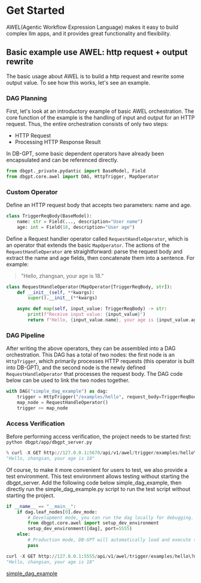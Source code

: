 # Get Started

AWEL(Agentic Workflow Expression Language) makes it easy to build complex llm apps, and it provides great functionality and flexibility. 

## Basic example use AWEL: http request + output rewrite

The basic usage about AWEL is to build a http request and rewrite some output value. To see how this works, let's see an example.

### DAG Planning
First, let's look at an introductory example of basic AWEL orchestration. The core function of the example is the handling of input and output for an HTTP request. Thus, the entire orchestration consists of only two steps:
- HTTP Request
- Processing HTTP Response Result

In DB-GPT, some basic dependent operators have already been encapsulated and can be referenced directly.

```py
from dbgpt._private.pydantic import BaseModel, Field
from dbgpt.core.awel import DAG, HttpTrigger, MapOperator
```

### Custom Operator

Define an HTTP request body that accepts two parameters: name and age.

```py
class TriggerReqBody(BaseModel):
    name: str = Field(..., description="User name")
    age: int = Field(18, description="User age")
```

Define a Request handler operator called `RequestHandleOperator`, which is an operator that extends the basic `MapOperator`. The actions of the `RequestHandleOperator` are straightforward: parse the request body and extract the name and age fields, then concatenate them into a sentence. For example:

> "Hello, zhangsan, your age is 18."

```py
class RequestHandleOperator(MapOperator[TriggerReqBody, str]):
    def __init__(self, **kwargs):
        super().__init__(**kwargs)

    async def map(self, input_value: TriggerReqBody) -> str:
        print(f"Receive input value: {input_value}")
        return f"Hello, {input_value.name}, your age is {input_value.age}"
```

### DAG Pipeline

After writing the above operators, they can be assembled into a DAG orchestration. This DAG has a total of two nodes: the first node is an `HttpTrigger`, which primarily processes HTTP requests (this operator is built into DB-GPT), and the second node is the newly defined `RequestHandleOperator` that processes the request body. The DAG code below can be used to link the two nodes together.

```py
with DAG("simple_dag_example") as dag:
    trigger = HttpTrigger("/examples/hello", request_body=TriggerReqBody)
    map_node = RequestHandleOperator()
    trigger >> map_node
```

### Access Verification

Before performing access verification, the project needs to be started first: `python dbgpt/app/dbgpt_server.py`

```py
% curl -X GET http://127.0.0.1:5670/api/v1/awel/trigger/examples/hello\?name\=zhangsan
"Hello, zhangsan, your age is 18"
```

Of course, to make it more convenient for users to test, we also provide a test environment. This test environment allows testing without starting the dbgpt_server. Add the following code below simple_dag_example, then directly run the simple_dag_example.py script to run the test script without starting the project.

```py
if __name__ == "__main__":
    if dag.leaf_nodes[0].dev_mode:
        # Development mode, you can run the dag locally for debugging.
        from dbgpt.core.awel import setup_dev_environment
        setup_dev_environment([dag], port=5555)
    else:
        # Production mode, DB-GPT will automatically load and execute the current file after startup.
        pass
```

```py
curl -X GET http://127.0.0.1:5555/api/v1/awel/trigger/examples/hello\?name\=zhangsan
"Hello, zhangsan, your age is 18"
```

[simple_dag_example](/examples/awel/simple_dag_example.py)